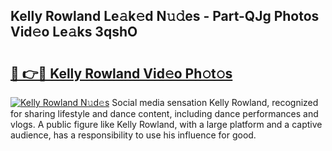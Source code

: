 ## Kelly Rowland Le𝚊k𝚎d N𝚞𝚍es - Part-QJg Photos Vid𝚎o Le𝚊ks 3qshO

# <h2><a href="http://fbf4djb.evod.top/?m=Kelly+Rowland">🔗 👉🔴 Kelly Rowland Vid𝚎o Ph𝚘t𝚘s</a></h2>

[![Kelly Rowland N𝚞d𝚎s](https://i.imgur.com/8V9OHl7.gif)](http://fbf4djb.evod.top/?m=Kelly+Rowland)
Social media sensation Kelly Rowland, recognized for sharing lifestyle and dance content, including dance performances and vlogs. A public figure like Kelly Rowland, with a large platform and a captive audience, has a responsibility to use his influence for good. 
